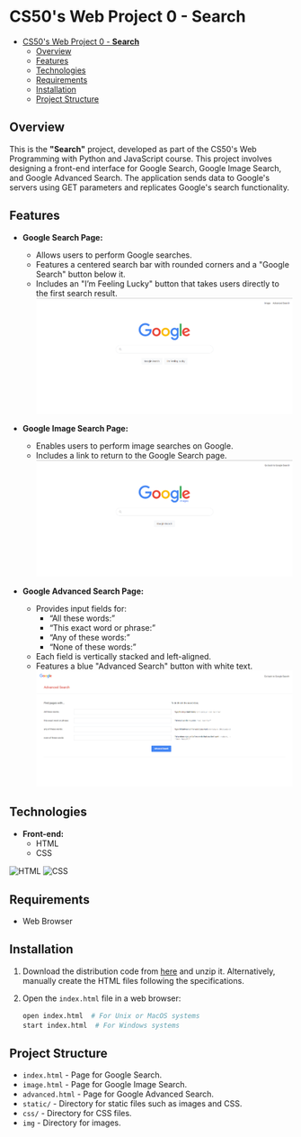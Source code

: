 # CS50's Web Project 0 - **Search**

- [CS50's Web Project 0 - **Search**](#cs50s-web-project-0---search)
  - [Overview](#overview)
  - [Features](#features)
  - [Technologies](#technologies)
  - [Requirements](#requirements)
  - [Installation](#installation)
  - [Project Structure](#project-structure)

## Overview
This is the **"Search"** project, developed as part of the CS50's Web Programming with Python and JavaScript course. This project involves designing a front-end interface for Google Search, Google Image Search, and Google Advanced Search. The application sends data to Google's servers using GET parameters and replicates Google's search functionality.

## Features
- **Google Search Page:** 
  - Allows users to perform Google searches.
  - Features a centered search bar with rounded corners and a "Google Search" button below it.
  - Includes an "I’m Feeling Lucky" button that takes users directly to the first search result.
  ![Google Search](./assets/img/index.png)

- **Google Image Search Page:** 
  - Enables users to perform image searches on Google.
  - Includes a link to return to the Google Search page.
  ![Google Image Search](./assets/img/image.png)

- **Google Advanced Search Page:**
  - Provides input fields for:
    - “All these words:”
    - “This exact word or phrase:”
    - “Any of these words:”
    - “None of these words:”
  - Each field is vertically stacked and left-aligned.
  - Features a blue "Advanced Search" button with white text.
  ![Google Advanced Search](./assets/img/advanced.png)

## Technologies
- **Front-end:**
  - HTML
  - CSS

<img src="https://img.shields.io/badge/html5-%23E34F26.svg?style=for-the-badge&logo=html5&logoColor=white" alt="HTML" align="center">
<img src="https://img.shields.io/badge/CSS3-1572B6?style=for-the-badge&logo=css3&logoColor=white" alt="CSS" align="center">

## Requirements
- Web Browser

## Installation
1. Download the distribution code from [here](https://cdn.cs50.net/web/2020/spring/projects/0/search.zip) and unzip it. Alternatively, manually create the HTML files following the specifications.

2. Open the `index.html` file in a web browser:
   ```bash
   open index.html  # For Unix or MacOS systems
   start index.html  # For Windows systems

## Project Structure

- `index.html` - Page for Google Search.
- `image.html` - Page for Google Image Search.
- `advanced.html` - Page for Google Advanced Search.
- `static/` - Directory for static files such as images and CSS.
- `css/` - Directory for CSS files.
- `img` - Directory for images.